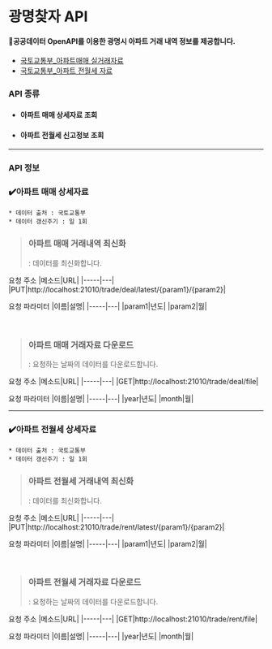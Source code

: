 # 광명찾자 API
#### 📌공공데이터 OpenAPI를 이용한 광명시 아파트 거래 내역 정보를 제공합니다.
* [국토교통부_아파트매매 실거래자료](https://www.data.go.kr/data/15058747/openapi.do)
* [국토교통부_아파트 전월세 자료](https://www.data.go.kr/iim/api/selectAPIAcountView.do)

### API 종류
* #### 아파트 매매 상세자료 조회
* #### 아파트 전월세 신고정보 조회

----

### API 정보
### ✔️아파트 매매 상세자료
``````
* 데이터 출처 : 국토교통부 
* 데이터 갱신주기 : 일 1회
``````

> ### 아파트 매매 거래내역 최신화
> : 데이터를 최신화합니다.

요청 주소
|메소드|URL|
|-----|---|
|PUT|http://localhost:21010/trade/deal/latest/{param1}/{param2}|

요청 파라미터
|이름|설명|
|-----|---|
|param1|년도|
|param2|월|

<br>

> ### 아파트 매매 거래자료 다운로드  
> : 요청하는 날짜의 데이터를 다운로드합니다.

요청 주소
|메소드|URL|
|-----|---|
|GET|http://localhost:21010/trade/deal/file|

요청 파라미터
|이름|설명|
|-----|---|
|year|년도|
|month|월|

------

### ✔️아파트 전월세 상세자료
``````
* 데이터 출처 : 국토교통부 
* 데이터 갱신주기 : 일 1회
``````

> ### 아파트 전월세 거래내역 최신화
> : 데이터를 최신화합니다.

요청 주소
|메소드|URL|
|-----|---|
|PUT|http://localhost:21010/trade/rent/latest/{param1}/{param2}|

요청 파라미터
|이름|설명|
|-----|---|
|param1|년도|
|param2|월|

<br>

> ### 아파트 전월세 거래자료 다운로드
> : 요청하는 날짜의 데이터를 다운로드합니다.

요청 주소
|메소드|URL|
|-----|---|
|GET|http://localhost:21010/trade/rent/file|

요청 파라미터
|이름|설명|
|-----|---|
|year|년도|
|month|월|

